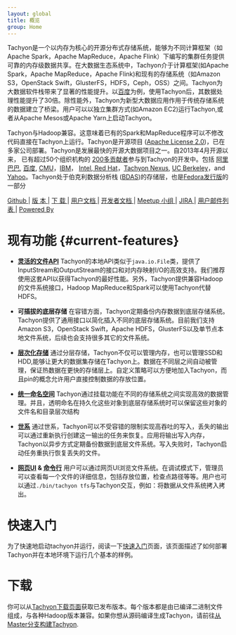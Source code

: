 ```yaml
---
layout: global
title: 概览
group: Home
---
```


Tachyon是一个以内存为核心的开源分布式存储系统，能够为不同计算框架（如Apache Spark，Apache MapReduce，Apache
Flink）下编写的集群任务提供可靠的内存级数据共享。在大数据生态系统中，Tachyon介于计算框架(如Apache Spark，Apache MapReduce，Apache Flink)和现有的存储系统（如Amazon S3，OpenStack Swift，GlusterFS，HDFS，Ceph，OSS）之间。Tachyon为大数据软件栈带来了显著的性能提升。以[百度](https://www.baidu.com)为例，使用Tachyon后，其数据处理性能提升了30倍。除性能外，Tachyon为新型大数据应用作用于传统存储系统的数据建立了桥梁。用户可以以独立集群方式(如Amazon EC2)运行Tachyon,或者从Apache Mesos或Apache Yarn上启动Tachyon。

Tachyon与Hadoop兼容。这意味着已有的Spark和MapReduce程序可以不修改代码直接在Tachyon上运行。Tachyon是开源项目
([Apache License 2.0](https://github.com/amplab/tachyon/blob/master/LICENSE))，已在多家公司部署。Tachyon是发展最快的开源大数据项目之一。自2013年4月开源以来， 已有超过50个组织机构的
[200多贡献者](https://github.com/amplab/tachyon/graphs/contributors)参与到Tachyon的开发中。包括 [阿里巴巴](http://www.alibaba.com), [百度](https://www.baidu.com), [CMU](https://www.cmu.edu/)，[IBM](https://www.ibm.com)， [Intel](http://www.intel.com/),[ Red Hat](https://www.redhat.com/)，[Tachyon Nexus](http://www.tachyonnexus.com/), [UC Berkeley](https://amplab.cs.berkeley.edu/)，and [Yahoo](https://www.yahoo.com/)。Tachyon处于伯克利数据分析栈
([BDAS](https://amplab.cs.berkeley.edu/bdas/))的存储层，也是[Fedora发行版](https://fedoraproject.org/wiki/SIGs/bigdata/packaging)的一部分

[Github ](https://github.com/amplab/tachyon/) |
[ 版 本  ](http://tachyon-project.org/releases/) |
[ 下 载  ](http://tachyon-project.org/downloads/) |
[ 用户文档  ](Getting-Started.html) |
[ 开发者文档  ](Contributing-to-Tachyon.html) |
[ Meetup 小组  ](https://www.meetup.com/Tachyon/) |
[ JIRA  ](https://tachyon.atlassian.net/browse/TACHYON) |
[ 用户邮件列表  ](https://groups.google.com/forum/?fromgroups#!forum/tachyon-users) |
[ Powered By  ](Powered-By-Tachyon.html)

<style>
#current-features + ul li {height:210px;}
</style>
# 现有功能 {#current-features}
<!--for using the CSS，when tranlasting English title to Chinese,must specify the id for Chinese which is identical as the generated id in CSS for English title-->

* **[灵活的文件API](File-System-API.html)** Tachyon的本地API类似于``java.io.File``类，提供了InputStream和OutputStream的接口和对内存映射I/O的高效支持。我们推荐使用这套API以获得Tachyon的最好性能。另外，Tachyon提供兼容Hadoop的文件系统接口，Hadoop MapReduce和Spark可以使用Tachyon代替HDFS。

* **可插拔的底层存储** 在容错方面，Tachyon定期备份内存数据到底层存储系统。Tachyon提供了通用接口以简化插入不同的底层存储系统。目前我们支持Amazon S3，OpenStack Swift，Apache HDFS，GlusterFS以及单节点本地文件系统，后续也会支持很多其它的文件系统。

* **[层次化存储](Tiered-Storage-on-Tachyon.html)** 通过分层存储，Tachyon不仅可以管理内存，也可以管理SSD和HDD,能够让更大的数据集存储在Tachyon上。数据在不同层之间自动被管理，保证热数据在更快的存储层上。自定义策略可以方便地加入Tachyon，而且pin的概念允许用户直接控制数据的存放位置。

* **[统一命名空间](Unified-and-Transparent-Namespace.html)** Tachyon通过挂载功能在不同的存储系统之间实现高效的数据管理。并且，透明命名在持久化这些对象到底层存储系统时可以保留这些对象的文件名和目录层次结构

* **[世系](Lineage-API.html)** 通过世系，Tachyon可以不受容错的限制实现高吞吐的写入，丢失的输出可以通过重新执行创建这一输出的任务来恢复。应用将输出写入内存，Tachyon以异步方式定期备份数据到底层文件系统。写入失败时，Tachyon启动任务重执行恢复丢失的文件。

* **[网页UI](Web-Interface.html) & [命令行](Command-Line-Interface.html)** 用户可以通过网页UI浏览文件系统。在调试模式下，管理员可以查看每一个文件的详细信息，包括存放位置，检查点路径等等。用户也可以通过``./bin/tachyon tfs``与Tachyon交互，例如：将数据从文件系统拷入拷出。

# 快速入门

为了快速地启动tachyon并运行，阅读一下[快速入门](Getting-Started.html)页面，该页面描述了如何部署Tachyon并在本地环境下运行几个基本的样例。

# 下载

你可以从[Tachyon下载页面](http://tachyon-project.org/downloads)获取已发布版本。每个版本都是由已编译二进制文件组成，与各种Hadoop版本兼容。如果你想从源码编译生成Tachyon，请前往[从Master分支构建Tachyon](Building-Tachyon-Master-Branch.html).
